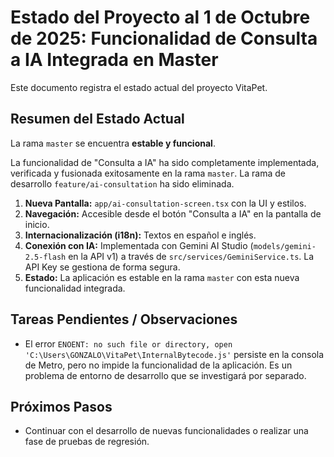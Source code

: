 # Estado del Proyecto al 1 de Octubre de 2025: Funcionalidad de Consulta a IA Integrada en Master

Este documento registra el estado actual del proyecto VitaPet.

## Resumen del Estado Actual

La rama `master` se encuentra **estable y funcional**.

La funcionalidad de "Consulta a IA" ha sido completamente implementada, verificada y fusionada exitosamente en la rama `master`. La rama de desarrollo `feature/ai-consultation` ha sido eliminada.

1.  **Nueva Pantalla:** `app/ai-consultation-screen.tsx` con la UI y estilos.
2.  **Navegación:** Accesible desde el botón "Consulta a IA" en la pantalla de inicio.
3.  **Internacionalización (i18n):** Textos en español e inglés.
4.  **Conexión con IA:** Implementada con Gemini AI Studio (`models/gemini-2.5-flash` en la API v1) a través de `src/services/GeminiService.ts`. La API Key se gestiona de forma segura.
5.  **Estado:** La aplicación es estable en la rama `master` con esta nueva funcionalidad integrada.

## Tareas Pendientes / Observaciones

*   El error `ENOENT: no such file or directory, open 'C:\Users\GONZALO\VitaPet\InternalBytecode.js'` persiste en la consola de Metro, pero no impide la funcionalidad de la aplicación. Es un problema de entorno de desarrollo que se investigará por separado.

## Próximos Pasos

*   Continuar con el desarrollo de nuevas funcionalidades o realizar una fase de pruebas de regresión.